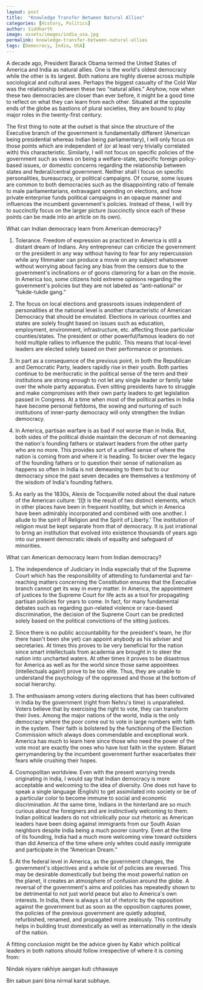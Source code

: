 ```yaml
---
layout: post
title:  "Knowledge Transfer Between Natural Allies"
categories: [History, Politics]
author: Siddharth
image: assets/images/india_usa.jpg
permalink: knowledge-transfer-between-natural-allies
tags: [Democracy, India, USA]
---
```

A decade ago, President Barack Obama termed the United States of America and India as natural allies. One is the world's oldest democracy while the other is its largest. Both nations are highly diverse across multiple sociological and cultural axes. Perhaps the biggest casualty of the Cold War was the relationship between these two “natural allies.” Anyhow, now when these two democracies are closer than ever before, it might be a good time to reflect on what they can learn from each other. Situated at the opposite ends of the globe as bastions of plural societies, they are bound to play major roles in the twenty-first century.

The first thing to note at the outset is that since the structure of the Executive branch of the government is fundamentally different (American being presidential whereas Indian being parliamentary), I will only focus on those points which are independent of (or at least very trivially correlated with) this characteristic. Similarly, I will not focus on specific policies of the government such as views on being a welfare-state, specific foreign policy-based issues, or domestic concerns regarding the relationship between states and federal/central government. Neither shall I focus on specific personalities, bureaucracy, or political campaigns. Of course, some issues are common to both democracies such as the disappointing ratio of female to male parliamentarians, extravagant spending on elections, and how private enterprise funds political campaigns in an opaque manner and influences the incumbent government's policies. Instead of these, I will try to succinctly focus on the larger picture (succinctly since each of these points can be made into an article on its own).

What can Indian democracy learn from American democracy?
1. Tolerance. Freedom of expression as practiced in America is still a distant dream of Indians. Any entrepreneur can criticize the government or the president in any way without having to fear for any repercussion while any filmmaker can produce a movie on any subject whatsoever without worrying about facing any bias from the censors due to the government's inclinations or of goons clamoring for a ban on the movie. In America too, some citizens hold extreme opinions regarding the government's policies but they are not labeled as “anti-national” or “tukde-tukde gang.”

2. The focus on local elections and grassroots issues independent of personalities at the national level is another characteristic of American Democracy that should be emulated. Elections in various counties and states are solely fought based on issues such as education, employment, environment, infrastructure, etc. affecting those particular counties/states. The president or other powerful/famous leaders do not hold multiple rallies to influence the public. This means that local-level leaders are elected solely based on their performance or promises.

3. In part as a consequence of the previous point, in both the Republican and Democratic Party, leaders rapidly rise in their youth. Both parties continue to be meritocratic in the political sense of the term and their institutions are strong enough to not let any single leader or family take over the whole party apparatus. Even sitting presidents have to struggle and make compromises with their own party leaders to get legislation passed in Congress. At a time when most of the political parties in India have become personal fiefdoms, the sowing and nurturing of such institutions of inner-party democracy will only strengthen the Indian democracy.

4. In America, partisan warfare is as bad if not worse than in India. But, both sides of the political divide maintain the decorum of not demeaning the nation's founding fathers or stalwart leaders from the other party who are no more. This provides sort of a unified sense of where the nation is coming from and where it is heading. To bicker over the legacy of the founding fathers or to question their sense of nationalism as happens so often in India is not demeaning to them but to our democracy since the past seven decades are themselves a testimony of the wisdom of India's founding fathers.

5. As early as the 1830s, Alexis de Tocqueville noted about the dual nature of the American culture: ‘[I]t is the result of two distinct elements, which in other places have been in frequent hostility, but which in America have been admirably incorporated and combined with one another. I allude to the spirit of Religion and the Spirit of Liberty.’ The institution of religion must be kept separate from that of democracy. It is just irrational to bring an institution that evolved into existence thousands of years ago into our present democratic ideals of equality and safeguard of minorities.

What can American democracy learn from Indian democracy?
1. The independence of Judiciary in India especially that of the Supreme Court which has the responsibility of attending to fundamental and far-reaching matters concerning the Constitution ensures that the Executive branch cannot get its way in every matter. In America, the appointment of justices to the Supreme Court for life acts as a tool for propagating partisan policies for years to come. In fact, for many fundamental debates such as regarding gun-related violence or race-based discrimination, the decision of the Supreme Court can be predicted solely based on the political convictions of the sitting justices.

2. Since there is no public accountability for the president's team, he (for there hasn't been she yet) can appoint anybody as his adviser and secretaries. At times this proves to be very beneficial for the nation since smart intellectuals from academia are brought in to steer the nation into uncharted waters. At other times it proves to be disastrous for America as well as for the world since those same appointees (intellectuals again!) prove to be too elite. Thus, they are unable to understand the psychology of the oppressed and those at the bottom of social hierarchy.

3. The enthusiasm among voters during elections that has been cultivated in India by the government (right from Nehru's time) is unparalleled. Voters believe that by exercising the right to vote, they can transform their lives. Among the major nations of the world, India is the only democracy where the poor come out to vote in large numbers with faith in the system. Their faith is bolstered by the functioning of the Election Commission which always does commendable and exceptional work. America has much to learn here since those who need the power of the vote most are exactly the ones who have lost faith in the system. Blatant gerrymandering by the incumbent government further exacerbates their fears while crushing their hopes.

4. Cosmopolitan worldview. Even with the present worrying trends originating in India, I would say that Indian democracy is more acceptable and welcoming to the idea of diversity. One does not have to speak a single language (English) to get assimilated into society or be of a particular color to become immune to social and economic discrimination. At the same time, Indians in the hinterland are so much curious about the foreigners and are instinctively welcoming to them. Indian political leaders do not vitriolically pour out rhetoric as American leaders have been doing against immigrants from our South Asian neighbors despite India being a much poorer country. Even at the time of its founding, India had a much more welcoming view toward outsiders than did America of the time where only whites could easily immigrate and participate in the “American Dream.”

5. At the federal level in America, as the government changes, the government's objectives and a whole lot of policies are reversed. This may be desirable domestically but being the most powerful nation on the planet, it creates an atmosphere of confusion around the globe. A reversal of the government's aims and policies has repeatedly shown to be detrimental to not just world peace but also to America's own interests. In India, there is always a lot of rhetoric by the opposition against the government but as soon as the opposition captures power, the policies of the previous government are quietly adopted, refurbished, renamed, and propagated more zealously. This continuity helps in building trust domestically as well as internationally in the ideals of the nation.

A fitting conclusion might be the advice given by Kabir which political leaders in both nations should follow irrespective of where it is coming from: 

Nindak niyare rakhiye aangan kuti chhawaye 

Bin sabun pani bina nirmal karat subhaye.